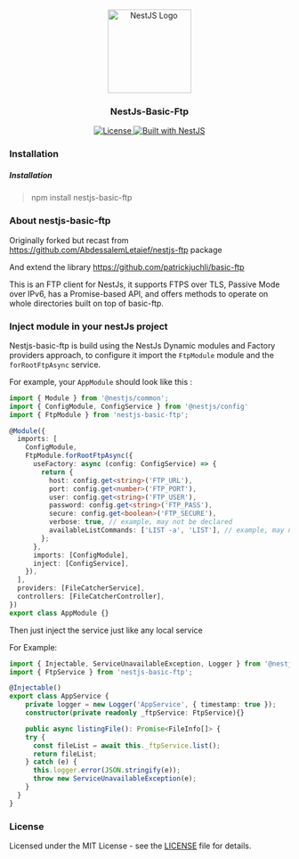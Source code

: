 <h1 align="center"></h1>

<div align="center">
  <a href="http://nestjs.com/" target="_blank">
    <img src="https://nestjs.com/img/logo_text.svg" width="150" alt="NestJS Logo" />
  </a>
</div>

<h3 align="center">NestJs-Basic-Ftp </h3>

<div align="center">
  <a href="https://nestjs.com" target="_blank">
    <img src="https://img.shields.io/badge/license-MIT-brightgreen.svg" alt="License" />
<img src="https://img.shields.io/badge/built%20with-NestJs-red.svg" alt="Built with NestJS">
  </a>
</div>

### Installation
##### Installation 
> npm install nestjs-basic-ftp

### About nestjs-basic-ftp

Originally forked but recast from https://github.com/AbdessalemLetaief/nestjs-ftp package

And extend the library https://github.com/patrickjuchli/basic-ftp

This is an FTP client for NestJs, it supports FTPS over TLS, Passive Mode over IPv6, has a Promise-based API, and offers methods to operate on whole directories built on top of basic-ftp.

### Inject module in your nestJs project

Nestjs-basic-ftp is build using the NestJs Dynamic modules and Factory providers approach, to configure it import the `FtpModule` module and the `forRootFtpAsync` service.

For example, your `AppModule` should look like this :

```typescript
import { Module } from '@nestjs/common';
import { ConfigModule, ConfigService } from '@nestjs/config'
import { FtpModule } from 'nestjs-basic-ftp';

@Module({
  imports: [
    ConfigModule,
    FtpModule.forRootFtpAsync({
      useFactory: async (config: ConfigService) => {
        return {
          host: config.get<string>('FTP_URL'),
          port: config.get<number>('FTP_PORT'),
          user: config.get<string>('FTP_USER'),
          password: config.get<string>('FTP_PASS'),
          secure: config.get<boolean>('FTP_SECURE'),
          verbose: true, // example, may not be declared
          availableListCommands: ['LIST -a', 'LIST'], // example, may not be declared
        };
      },
      imports: [ConfigModule],
      inject: [ConfigService],
    }),
  ],
  providers: [FileCatcherService],
  controllers: [FileCatcherController],
})
export class AppModule {}
```
Then just inject the service just like any local service

For Example:

```typescript
import { Injectable, ServiceUnavailableException, Logger } from '@nestjs/common';
import { FtpService } from 'nestjs-basic-ftp';

@Injectable()
export class AppService {
    private logger = new Logger('AppService', { timestamp: true });
    constructor(private readonly _ftpService: FtpService){}

    public async listingFile(): Promise<FileInfo[]> {
    try {
      const fileList = await this._ftpService.list();
      return fileList;
    } catch (e) {
      this.logger.error(JSON.stringify(e));
      throw new ServiceUnavailableException(e);
    }
  }
}

```

### License

Licensed under the MIT License - see the [LICENSE](LICENSE) file for details.
